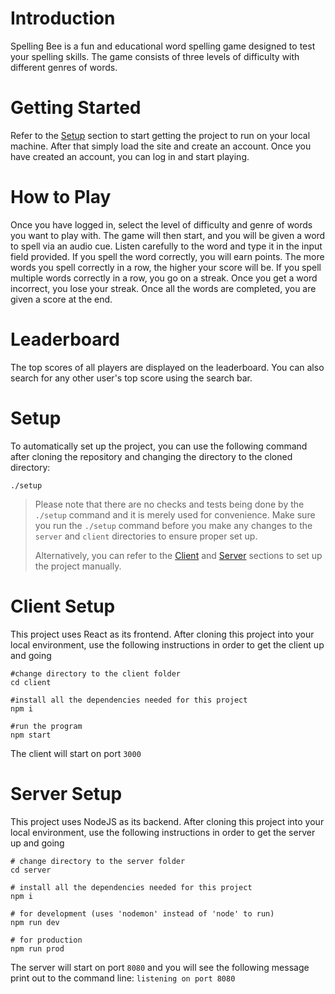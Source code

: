 # Introduction
Spelling Bee is a fun and educational word spelling game designed to test your spelling skills. The game consists of three levels of difficulty with different genres of words.

# Getting Started

Refer to the [Setup](#setup) section to start getting the project to run on your local machine. After that simply load the site and create an account. Once you have created an account, you can log in and start playing.

# How to Play

Once you have logged in, select the level of difficulty and genre of words you want to play with. The game will then start, and you will be given a word to spell via an audio cue. Listen carefully to the word and type it in the input field provided. If you spell the word correctly, you will earn points. The more words you spell correctly in a row, the higher your score will be. If you spell multiple words correctly in a row, you go on a streak. Once you get a word incorrect, you lose your streak. Once all the words are completed, you are given a score at the end.

# Leaderboard

The top scores of all players are displayed on the leaderboard. You can also search for any other user's top score using the search bar.

# Setup

To automatically set up the project, you can use the following command after cloning the repository and changing the directory to the cloned directory:

```shell
./setup
```

> Please note that there are no checks and tests being done by the `./setup` command and it is merely used for convenience. Make sure you run the `./setup` command before you make any changes to the `server` and `client` directories to ensure proper set up.
>
> Alternatively, you can refer to the [Client](#client-setup) and [Server](#server-setup) sections to set up the project manually.

# Client Setup

This project uses React as its frontend. After cloning this project into your local environment, use the following instructions in order to get the client up and going

```shell
#change directory to the client folder
cd client

#install all the dependencies needed for this project
npm i

#run the program
npm start
```

The client will start on port `3000`

# Server Setup

This project uses NodeJS as its backend. After cloning this project into your local environment, use the following instructions in order to get the server up and going

```shell
# change directory to the server folder
cd server

# install all the dependencies needed for this project
npm i

# for development (uses 'nodemon' instead of 'node' to run)
npm run dev

# for production
npm run prod
```

The server will start on port `8080` and you will see the following message print out to the command line: `listening on port 8080`

